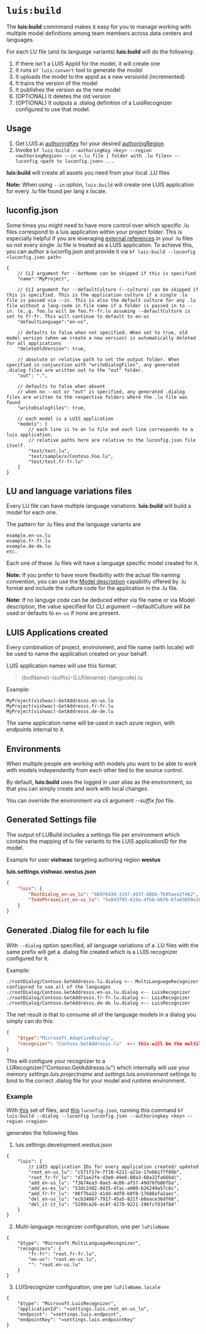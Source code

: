 # `luis:build`
The **luis:build** commmand makes it easy for you to manage working with multiple model definitions among team members across data centers and languages.

For each LU file (and its language variants) **luis:build** will do the following:

1. If there isn't a LUIS AppId for the model, it will create one
2. It runs `bf luis:convert` tool to generate the model
3. It uploads the model to the appid as a new versionId (incremented)
4. It trains the version of the model 
5. It publishes the version as the new model
6. (OPTIONAL) It deletes the old version
7. (OPTIONAL) It outputs a .dialog definition of a LuisRecognizer configured to use that model.

## Usage

1. Get LUIS.ai [authoringKey][1] for your desired [authoringRegion][2]
2. Invoke `bf luis:build --authoringKey <key> --region <authoringRegion> --in <.lu file | folder with .lu files> --luconfig <path to luconfig.json> ...`

**luis:build** will create all assets you need from your local .LU files

**Note:** When using `--in` option, `luis:build` will create one LUIS application for every .lu file found per lang x locale.

## luconfig.json
Some times you might need to have more control over which specific .lu files correspond to a luis application within your project folder. This is especially helpful if you are leveraging [external references][3] in your .lu files so not every single .lu file is treated as a LUIS application. To achieve this, you can author a luconfig.json and provide it via `bf luis:build --luconfig <luconfig.json path>`

```jsonc
{
    // CLI argument for --botName can be skipped if this is specified
    "name":"MyProject",
    
    // CLI argument for --defaultCulture (--culture) can be skipped if this is specified. This is the application culture if a single .lu file is passed via --in. This is also the default culture for any .lu file without a lang-code in file name if a folder is passed in to --in. (e,.g. foo.lu will be foo.fr-fr.lu assuming --defaultCulture is set to fr-fr. This will continue to default to en-us
    "defaultLanguage":"en-us",
    
    // defaults to false when not specified. When set to true, old model version (when we create a new version) is automatically deleted for all applications
    "deleteOldVersion": true, 
    
    // absolute or relative path to set the output folder. When specified in conjunction with "writeDialogFiles", any generated .dialog files are written out to the "out" folder.
    "out": ".",
    
    // defaults to false when absent
    // when no --out or "out" is specified, any generated .dialog files are written to the respective folders where the .lu file was found
    "writeDialogFiles": true,
    
    // each model is a LUIS application
    "models": [
        // each line is to an lu file and each line corresponds to a luis application. 
        // relative paths here are relative to the luconfig.json file itself. 
        "test/test.lu",
        "test/sample/x/Contoso.Foo.lu",
        "test/test.fr-fr.lu"
    ]
}
```

## LU and language variations files
Every LU file can have multiple language variations.  **luis:build** will build a model for each one.

The pattern for .lu files and the language variants are

```
example.en-us.lu
example.fr-fr.lu
example.de-de.lu
etc.
```

Each one of these .lu files will have a language specific model created for it.

**Note:** If you prefer to have more flexibility with the actual file naming convention, you can use the [Model description][4] capability offered by .lu format and include the culture code for the application in the .lu file. 

**Note:** If no languge code can be deduced either via file name or via Model description, the value specified for CLI argument --defaultCulture will be used or defaults to `en-us` if none are present.

## LUIS Applications created

Every combination of project, environment, and file name (with locale) will be used to name the application created on your behalf.

LUIS application names will use this format:

> {botName}-{suffix}-{LUfilename}-{langcode}.lu

Example:

```
MyProject(vishwac)-GetAddresss.en-us.lu
MyProject(vishwac)-GetAddresss.fr-fr.lu
MyProject(vishwac)-GetAddresss.de-de.lu
```

The same application name will be used in each azure region, with endpoints internal to it.

## Environments

When multiple people are working with models you want to be able to work with models independently from each other tied to the source control.

By default, **luis:build** uses the logged in user alias as the environment, so that you can simply create and work with local changes.  

You can override the environment via cli argument *--suffix foo* file.

## Generated Settings file
The output of LUBuild includes a settings file per environment which contains the mapping of lu file variants to the LUIS applicationID for the model.

Example for user **vishwac** targeting authoring region **westus** 

**luis.settings.vishwac.westus.json**

```json
{
    "luis": {
        "RootDialog_en-us_lu": "66976439-3197-4937-88bb-7b95aea2f462",
        "TodoPhraseList_en-us_lu": "5e8d3f95-619a-4fbb-b6f6-6fad3050e286"
    }
}
```

## Generated .Dialog file for each lu file

With `--dialog` option specified, all language variations of a .LU files with the same prefix will get a .dialog file created which is a LUIS recognizer configured for it. 

Example:

```
./rootDialog/Contoso.GetAddresss.lu.dialog <-- MultiLanguageRecognizer configured to use all of the languages 
./rootDialog/Contoso.GetAddresss.en-us.lu.dialog <-- LuisRecognizer 
./rootDialog/Contoso.GetAddresss.fr-fr.lu.dialog <-- LuisRecognizer 
./rootDialog/Contoso.GetAddresss.de-de.lu.dialog <-- LuisRecognizer 
```

The net result is that to consume all of the language models in a dialog you simply can do this:

```json
{
    "$type":"Microsoft.AdaptiveDialog",
    "recognizer": "Contoso.GetAddresss.lu"  <-- this will be the multilanguage model with all variations
}
```

This will configure your recognizer to a LURecognizer("Contsoso.GetAddresss.lu") which internally will use your memory *settings.luis.projectname* and *settings.luis.environment* settings to bind to the correct .dialog file for your model and runtime environment.

### Example

With [this][5] set of files, and [this][6] `luconfig.json`, running this command
`bf luis:build --dialog --luconfig luconfig.json --authoringkey <key> --region <region>`

generates the following files

1. luis.settings.development.westus.json
```jsonc
{
    "luis": {
        // LUIS application IDs for every application created/ updated
        "root_en-us_lu": "c571f17e-7f10-4211-a21e-17ebb1f7f89b",
        "root_fr-fr_lu": "d71ae2fe-d3e0-49e6-80a3-68a22fa666dc",
        "add_en-us_lu": "f3674ea3-0ae5-4c06-af57-49d76fb86fba",
        "add_es-es_lu": "53dc2dd2-8435-47ac-a080-b26249a57c6c",
        "add_fr-fr_lu": "06f7ba22-41dd-4df0-b0f8-17608afa2aec",
        "del_en-us_lu": "ecb34067-7917-45a5-821f-b0aace36df68",
        "del_it-it_lu": "5299ca26-ec4f-4270-9221-196fcf834f84"
    }
}
```
2. Multi-language recognizer configuration, one per `luFileName`

```jsonc
{
    "$type": "Microsoft.MultiLanguageRecognizer",
    "recognizers": {
        "fr-fr": "root.fr-fr.lu",
        "en-us": "root.en-us.lu",
        "": "root.en-us.lu"
    }
}
```
3. LUISrecognizer configuration, one per `luFileName.locale`

```jsonc
{
    "$type": "Microsoft.LuisRecognizer",
    "applicationId": "=settings.luis.root_en-us_lu",
    "endpoint": "=settings.luis.endpoint",
    "endpointKey": "=settings.luis.endpointKey"
}
```

[1]:https://docs.microsoft.com/en-us/azure/cognitive-services/luis/luis-concept-keys#programmatic-key
[2]:https://docs.microsoft.com/en-us/azure/cognitive-services/luis/luis-reference-regions#luis-authoring-regions
[3]:./lu-file-format.md#External-references
[4]:./lu-file-format.md#Model-description
[5]:./examples/luis-build
[6]:./examples/luis-build/luconfig.json